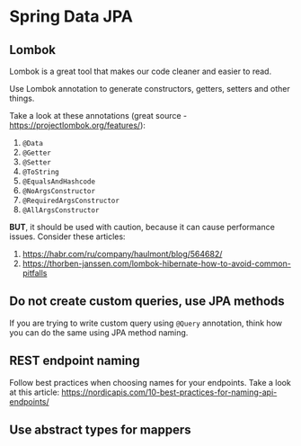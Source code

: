 # Spring Data JPA

## Lombok

Lombok is a great tool that makes our code cleaner and easier to read. 

Use Lombok annotation to generate constructors, getters, setters and other things. 

Take a look at these annotations (great source - https://projectlombok.org/features/): 
1. `@Data`
2. `@Getter`
3. `@Setter`
4. `@ToString`
5. `@EqualsAndHashcode`
6. `@NoArgsConstructor`
7. `@RequiredArgsConstructor`
9. `@AllArgsConstructor`

**BUT**, it should be used with caution, because it can cause performance issues. 
Consider these articles: 
1. https://habr.com/ru/company/haulmont/blog/564682/
2. https://thorben-janssen.com/lombok-hibernate-how-to-avoid-common-pitfalls

## Do not create custom queries, use JPA methods

If you are trying to write custom query using `@Query` annotation, think how you can do the same using JPA method naming.

## REST endpoint naming

Follow best practices when choosing names for your endpoints.
Take a look at this article: https://nordicapis.com/10-best-practices-for-naming-api-endpoints/

## Use abstract types for mappers
